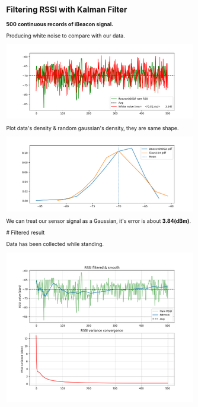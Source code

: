 ## Filtering RSSI with Kalman Filter
<b>500 continuous records of iBeacon signal.</b>
<p>Producing white noise to compare with our data.</p>

![white_noise_check](./white_noise_check.png)

<p>Plot data's density & random gaussian's density, they are same shape.</p>

![gauss_check](./gaussian_check.png)

<p>We can treat our sensor signal as a Gaussian, it's error is about <b>3.84(dBm)</b>.</p>
# Filtered result
<p>Data has been collected while standing.</p>

![plot](./kf_smooth.png)


